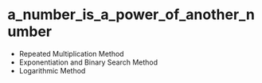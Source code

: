 # a_number_is_a_power_of_another_number
- Repeated Multiplication Method
- Exponentiation and Binary Search Method
- Logarithmic Method
